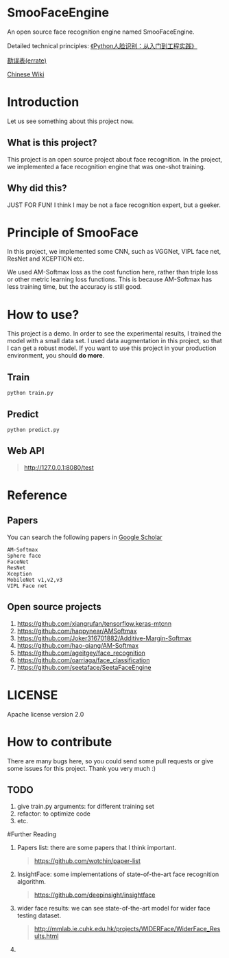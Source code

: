 # SmooFaceEngine
An open source face recognition engine named SmooFaceEngine.

Detailed technical principles: [《Python人脸识别：从入门到工程实践》](https://item.jd.com/12593612.html)

[勘误表(errate)](https://github.com/wotchin/SmooFaceEngine/wiki/errata) 

[Chinese Wiki](https://github.com/wotchin/SmooFaceEngine/wiki)
# Introduction
Let us see something about this project now.
## What is this project?
This project is an open source project about
 face recognition. In the project, we implemented a face 
 recognition engine that was one-shot training.

## Why did this?
JUST FOR FUN!
I think I may be not a face recognition expert, but a geeker.

# Principle of SmooFace
In this project,
 we implemented some CNN, such as VGGNet, VIPL face net, 
 ResNet and XCEPTION etc.

We used AM-Softmax loss as the cost function here, rather than 
triple loss or other metric learning loss functions. This is because 
AM-Softmax has less training time, but the accuracy is still good.

# How to use?
This project is a demo. In order to see the experimental results, I trained the model 
with a small data set. I used data augmentation in this project, so that I can get 
a robust model.
If you want to use this project in your production environment, you should **do more**.
## Train
```python train.py```
## Predict
```python predict.py```
## Web API
>http://127.0.0.1:8080/test
# Reference
## Papers
You can search the following papers in [Google Scholar](https://scholar.google.com/)

    AM-Softmax
    Sphere face
    FaceNet
    ResNet
    Xception
    MobileNet v1,v2,v3
    VIPL Face net


## Open source projects

1. https://github.com/xiangrufan/tensorflow.keras-mtcnn
2. https://github.com/happynear/AMSoftmax
3. https://github.com/Joker316701882/Additive-Margin-Softmax
4. https://github.com/hao-qiang/AM-Softmax
5. https://github.com/ageitgey/face_recognition
6. https://github.com/oarriaga/face_classification
7. https://github.com/seetaface/SeetaFaceEngine


# LICENSE
Apache license version 2.0
# How to contribute
  There are many bugs here, so you could send some pull requests or give some issues for this project. Thank you very much :)
## TODO

1. give train.py arguments: for different training set
2. refactor: to optimize code
3. etc.

#Further Reading

1. Papers list: there are some papers that I think important.
    >https://github.com/wotchin/paper-list
2. InsightFace: some implementations of state-of-the-art face recognition algorithm.
    >https://github.com/deepinsight/insightface
3. wider face results: we can see state-of-the-art model for wider face testing dataset.
    >http://mmlab.ie.cuhk.edu.hk/projects/WIDERFace/WiderFace_Results.html
4. 